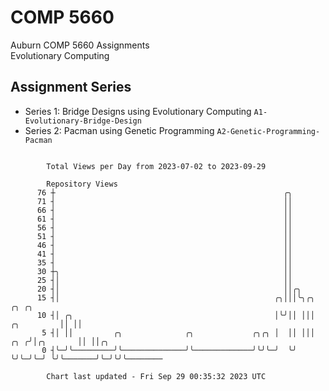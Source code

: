 # COMP 5660
Auburn COMP 5660 Assignments  
Evolutionary Computing

## Assignment Series
- Series 1: Bridge Designs using Evolutionary Computing `A1-Evolutionary-Bridge-Design`
- Series 2: Pacman using Genetic Programming `A2-Genetic-Programming-Pacman`

```

        Total Views per Day from 2023-07-02 to 2023-09-29

        Repository Views
      76 ┼                                                   ╭╮
      71 ┤                                                   ││
      66 ┤                                                   ││
      61 ┤                                                   ││
      56 ┤                                                   ││
      51 ┤                                                   ││
      46 ┤                                                   ││
      41 ┤                                                   ││
      35 ┤                                                   ││
      30 ┼╮                                                  ││
      25 ┤│                                                  ││
      20 ┤│                                                  ││╭╮
      15 ┤│                                                ╭╮│││╰╮╭╮                ╭╮ ╭╮
      10 ┤│ ╭╮                                             │╰╯││ │││     ╭╮         ││ ││
       5 ┤│ ││         ╭╮              ╭╮             ╭╮╭╮ │  ││ │││ ╭╮ ╭╯│╭╮       ││ ││╭╮
       0 ┤╰─╯╰─────────╯╰──────────────╯╰─────────────╯╰╯╰─╯  ╰╯ ╰╯╰─╯╰─╯ ╰╯╰───────╯╰─╯╰╯╰────────

        Chart last updated - Fri Sep 29 00:35:32 2023 UTC
        
```
